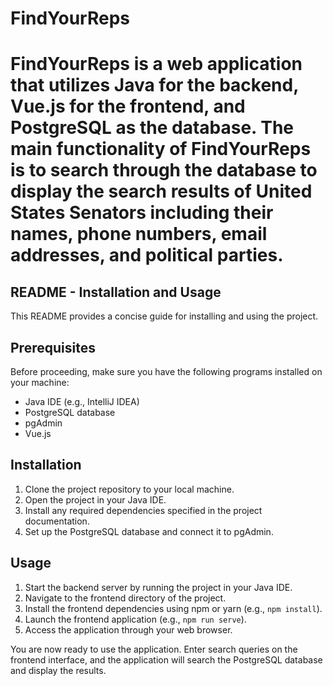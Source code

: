 # FindYourReps

# FindYourReps is a web application that utilizes Java for the backend, Vue.js for the frontend, and PostgreSQL as the database. The main functionality of FindYourReps is to search through the database to display the search results of United States Senators including their names, phone numbers, email addresses, and political parties.

## README - Installation and Usage

This README provides a concise guide for installing and using the project.

## Prerequisites
Before proceeding, make sure you have the following programs installed on your machine:

- Java IDE (e.g., IntelliJ IDEA)
- PostgreSQL database
- pgAdmin
- Vue.js

## Installation
1. Clone the project repository to your local machine.
2. Open the project in your Java IDE.
3. Install any required dependencies specified in the project documentation.
4. Set up the PostgreSQL database and connect it to pgAdmin.

## Usage
1. Start the backend server by running the project in your Java IDE.
2. Navigate to the frontend directory of the project.
3. Install the frontend dependencies using npm or yarn (e.g., `npm install`).
4. Launch the frontend application (e.g., `npm run serve`).
5. Access the application through your web browser.

You are now ready to use the application. Enter search queries on the frontend interface, and the application will search the PostgreSQL database and display the results.
